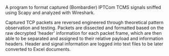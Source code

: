 A program to format captured (Bombardier) IPTCom TCMS signals sniffed using Scapy and analyzed with Wireshark. 

Captured TCP packets are reversed engineered through theoretical pattern observation and testing. Packets are dissected and formatted based on the raw decrypted 'header' information for each packet frame, which are then able to be separated and assigned to their relative payload and information headers. Header and signal information are logged into text files to be later converted to Excel documents.

